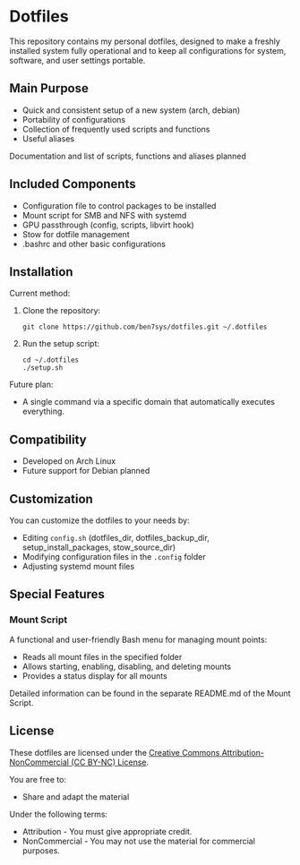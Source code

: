 # Dotfiles

This repository contains my personal dotfiles, designed to make a freshly installed system fully operational and to keep all configurations for system, software, and user settings portable.

## Main Purpose

- Quick and consistent setup of a new system (arch, debian)
- Portability of configurations
- Collection of frequently used scripts and functions
- Useful aliases

Documentation and list of scripts, functions and aliases planned

## Included Components

- Configuration file to control packages to be installed
- Mount script for SMB and NFS with systemd
- GPU passthrough (config, scripts, libvirt hook)
- Stow for dotfile management
- .bashrc and other basic configurations

## Installation

Current method:
1. Clone the repository:
   ```
   git clone https://github.com/ben7sys/dotfiles.git ~/.dotfiles
   ```
2. Run the setup script:
   ```
   cd ~/.dotfiles
   ./setup.sh
   ```

Future plan:
- A single command via a specific domain that automatically executes everything.

## Compatibility

- Developed on Arch Linux
- Future support for Debian planned

## Customization

You can customize the dotfiles to your needs by:
- Editing `config.sh` (dotfiles_dir, dotfiles_backup_dir, setup_install_packages, stow_source_dir)
- Modifying configuration files in the `.config` folder
- Adjusting systemd mount files

## Special Features

### Mount Script

A functional and user-friendly Bash menu for managing mount points:
- Reads all mount files in the specified folder
- Allows starting, enabling, disabling, and deleting mounts
- Provides a status display for all mounts

Detailed information can be found in the separate README.md of the Mount Script.

## License

These dotfiles are licensed under the [Creative Commons Attribution-NonCommercial (CC BY-NC) License](https://creativecommons.org/licenses/by-nc/4.0/).

You are free to:
- Share and adapt the material

Under the following terms:
- Attribution - You must give appropriate credit.
- NonCommercial - You may not use the material for commercial purposes.
